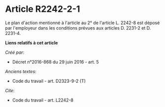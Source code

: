 # Article R2242-2-1

Le plan d'action mentionné à l'article au 2° de l'article L. 2242-8 est déposé par l'employeur dans les conditions prévues
aux articles D. 2231-2 et D. 2231-4.

**Liens relatifs à cet article**

_Créé par_:

  - Décret n°2016-868 du 29 juin 2016 - art. 5

_Anciens textes_:

  - Code du travail - art. D2323-9-2 (T)

_Cite_:

  - Code du travail - art. L2242-8
